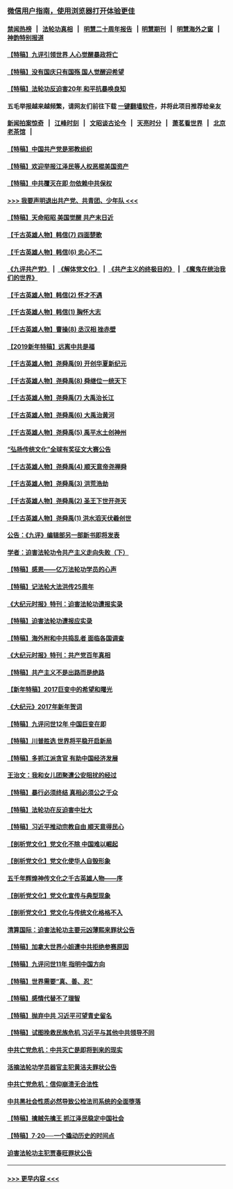 ### [微信用户指南，使用浏览器打开体验更佳](https://github.com/gfw-breaker/banned-news1/blob/master/indexes/wechat-guide.md?t=0)
#### [禁闻热榜](热点新闻.md?t=0)  &nbsp;&nbsp;|&nbsp;&nbsp; [法轮功真相](https://github.com/gfw-breaker/truth/blob/master/README.md?t=0) &nbsp;&nbsp;|&nbsp;&nbsp; [明慧二十周年报告](https://github.com/gfw-breaker/mh-reports/blob/master/README.md?t=0) &nbsp;&nbsp;|&nbsp;&nbsp;[明慧期刊](https://github.com/gfw-breaker/mh-qikan) &nbsp;&nbsp;|&nbsp;&nbsp; [明慧海外之窗](https://github.com/gfw-breaker/mh-news/blob/master/README.md?t=0) &nbsp;&nbsp;|&nbsp;&nbsp; [神韵特别报道](https://github.com/gfw-breaker/mh-news/blob/master/shenyun.md?t=0)
#### [【特稿】九评引领世界 人心觉醒暴政将亡](../pages/nsc424/n11660496.md?t=02031333) 
#### [【特稿】没有国庆只有国殇 国人觉醒迎希望](../pages/nsc424/n11549354.md?t=02031333) 
#### [【特稿】法轮功反迫害20年 和平抗暴唤良知](../pages/nsc424/n11389135.md?t=02031333) 
#### 五毛举报越来越频繁，请网友们前往下载 [一键翻墙软件](https://github.com/gfw-breaker/ssr-accounts)，并将此项目推荐给亲友
#### [新闻拍案惊奇](https://github.com/gfw-breaker/banned-news1/blob/master/pages/link4.md) &nbsp;&nbsp;|&nbsp;&nbsp; [江峰时刻](https://github.com/gfw-breaker/banned-news1/blob/master/pages/link4.md) &nbsp;&nbsp;|&nbsp;&nbsp; [文昭谈古论今](https://github.com/gfw-breaker/banned-news1/blob/master/pages/link4.md) &nbsp;&nbsp;|&nbsp;&nbsp; [天亮时分](https://github.com/gfw-breaker/banned-news1/blob/master/pages/link4.md) &nbsp;&nbsp;|&nbsp;&nbsp; [萧茗看世界](https://github.com/gfw-breaker/banned-news1/blob/master/pages/link4.md) &nbsp;&nbsp;|&nbsp;&nbsp; [北京老茶馆](https://github.com/gfw-breaker/banned-news1/blob/master/pages/link4.md) &nbsp;&nbsp;|&nbsp;&nbsp; 
#### [【特稿】中国共产党是邪教组织](../pages/nsc424/n11355551.md?t=02031333) 
#### [【特稿】欢迎举报江泽民等人权恶棍美国资产](../pages/nsc424/n11303040.md?t=02031333) 
#### [【特稿】中共覆灭在即 勿依赖中共保权](../pages/nsc424/n11278510.md?t=02031333) 
#### [>>> 我要声明退出共产党、共青团、少年队 <<<](https://github.com/begood0513/goodnews/blob/master/quit/letter.md) 
#### [【特稿】天命昭昭 美国觉醒 共产末日近](../pages/nsc424/n11150259.md?t=02031333) 
#### [【千古英雄人物】韩信(7) 四面楚歌](../pages/nsc424/n7552608.md?t=02031333) 
#### [【千古英雄人物】韩信(6) 忠心不二](../pages/nsc424/n7552572.md?t=02031333) 
#### [《九评共产党》](https://github.com/begood0513/9ping.md/blob/master/README.md) &nbsp;|&nbsp; [《解体党文化》](../../../../jtdwh.md/blob/master/README.md)  &nbsp;|&nbsp; [《共产主义的终极目的》](../../../../gczydzjmd.md/blob/master/README.md) &nbsp;|&nbsp; [《魔鬼在统治我们的世界》](../../../../mgztzwmdsj.md/blob/master/README.md) 
#### [【千古英雄人物】韩信(2) 怀才不遇](../pages/nsc424/n7547691.md?t=02031333) 
#### [【千古英雄人物】韩信(1) 胸怀大志](../pages/nsc424/n7544501.md?t=02031333) 
#### [【千古英雄人物】曹操(8) 丞汉相 挫赤壁](../pages/nsc424/n7662490.md?t=02031333) 
#### [【2019新年特稿】远离中共是福](../pages/nsc424/n10942748.md?t=02031333) 
#### [【千古英雄人物】尧舜禹(9) 开创华夏新纪元](../pages/nsc424/n7519873.md?t=02031333) 
#### [【千古英雄人物】尧舜禹(8) 舜继位一统天下](../pages/nsc424/n7515411.md?t=02031333) 
#### [【千古英雄人物】尧舜禹(7) 大禹治长江](../pages/nsc424/n7475820.md?t=02031333) 
#### [【千古英雄人物】尧舜禹(6) 大禹治黄河](../pages/nsc424/n7475816.md?t=02031333) 
#### [【千古英雄人物】尧舜禹(5) 禹平水土创神州](../pages/nsc424/n7475809.md?t=02031333) 
#### [“弘扬传统文化”全球有奖征文大赛公告](../pages/nsc424/n10889849.md?t=02031333) 
#### [【千古英雄人物】尧舜禹(4) 顺天意帝尧禅舜](../pages/nsc424/n7471624.md?t=02031333) 
#### [【千古英雄人物】尧舜禹(3) 洪荒浩劫](../pages/nsc424/n7471607.md?t=02031333) 
#### [【千古英雄人物】尧舜禹(2) 圣王下世开尧天](../pages/nsc424/n7467643.md?t=02031333) 
#### [【千古英雄人物】尧舜禹(1) 洪水滔天伏羲创世](../pages/nsc424/n7467618.md?t=02031333) 
#### [公告：《九评》编辑部另一部新书即将发表](../pages/nsc424/n10405104.md?t=02031333) 
#### [学者：迫害法轮功令共产主义走向失败（下）](../pages/nsc424/n10009951.md?t=02031333) 
#### [【特稿】感恩——亿万法轮功学员的心声](../pages/nsc424/n9880260.md?t=02031333) 
#### [【特稿】记法轮大法洪传25周年](../pages/nsc424/n9116480.md?t=02031333) 
#### [《大纪元时报》特刊：迫害法轮功遭报实录](../pages/nsc424/n9082916.md?t=02031333) 
#### [【特稿】迫害法轮功遭报应实录](../pages/nsc424/n9055656.md?t=02031333) 
#### [【特稿】海外附和中共捣乱者 面临各国调查](../pages/nsc424/n9047645.md?t=02031333) 
#### [《大纪元时报》特刊：共产党百年真相](../pages/nsc424/n8879818.md?t=02031333) 
#### [【特稿】共产主义不是出路而是绝路](../pages/nsc424/n8792816.md?t=02031333) 
#### [【新年特稿】2017巨变中的希望和曙光](../pages/nsc424/n8655525.md?t=02031333) 
#### [《大纪元》2017年新年贺词](../pages/nsc424/n8651727.md?t=02031333) 
#### [【特稿】九评问世12年 中国巨变在即](../pages/nsc424/n8506053.md?t=02031333) 
#### [【特稿】川普胜选 世界将平稳开启新局](../pages/nsc424/n8482166.md?t=02031333) 
#### [【特稿】多抓江派贪官 有助中国经济发展](../pages/nsc424/n8454769.md?t=02031333) 
#### [王治文：我和女儿团聚遭公安阻扰的经过](../pages/nsc424/n8186638.md?t=02031333) 
#### [【特稿】暴行必须终结‭ ‬真相必须公之于众](../pages/nsc424/n8103572.md?t=02031333) 
#### [【特稿】法轮功在反迫害中壮大](../pages/nsc424/n7915493.md?t=02031333) 
#### [【特稿】习近平推动宗教自由 顺天意得民心](../pages/nsc424/n7782230.md?t=02031333) 
#### [【剖析党文化】党文化不除 中国难以崛起](../pages/nsc424/n7484466.md?t=02031333) 
#### [【剖析党文化】党文化使华人自毁形象](../pages/nsc424/n7480414.md?t=02031333) 
#### [五千年辉煌神传文化之千古英雄人物——序](../pages/nsc424/n7465898.md?t=02031333) 
#### [【剖析党文化】党文化宣传与典型现象](../pages/nsc424/n4667282.md?t=02031333) 
#### [【剖析党文化】党文化与传统文化格格不入](../pages/nsc424/n4665279.md?t=02031333) 
#### [清算国际：迫害法轮功主要元凶薄熙来罪状公告](../pages/nsc424/n4621860.md?t=02031333) 
#### [【特稿】加拿大世界小姐遭中共拒绝参赛原因](../pages/nsc424/n4585305.md?t=02031333) 
#### [【特稿】九评问世11年 指明中国方向](../pages/nsc424/n4578971.md?t=02031333) 
#### [【特稿】世界需要“真、善、忍”](../pages/nsc424/n4577812.md?t=02031333) 
#### [【特稿】感情代替不了理智](../pages/nsc424/n4564327.md?t=02031333) 
#### [【特稿】抛弃中共 习近平可望青史留名](../pages/nsc424/n4549169.md?t=02031333) 
#### [【特稿】试图挽救民族危机 习近平与其他中共领导不同](../pages/nsc424/n4548555.md?t=02031333) 
#### [中共亡党危机：中共灭亡是即将到来的现实](../pages/nsc424/n4547349.md?t=02031333) 
#### [活摘法轮功学员器官主犯黄洁夫罪状公告](../pages/nsc424/n4547015.md?t=02031333) 
#### [中共亡党危机：信仰崩溃无合法性](../pages/nsc424/n4545222.md?t=02031333) 
#### [中共黑社会性质必然导致公检法司系统的全面堕落](../pages/nsc424/n4541854.md?t=02031333) 
#### [【特稿】擒贼先擒王 抓江泽民稳定中国社会](../pages/nsc424/n4530296.md?t=02031333) 
#### [【特稿】7‧20──一个撬动历史的时间点](../pages/nsc424/n4481700.md?t=02031333) 
#### [迫害法轮功主犯贾春旺罪状公告](../pages/nsc424/n4455857.md?t=02031333) 

----
#### [ >>> 更早内容 <<< ](../indexes/nsc424-earlier.md)
